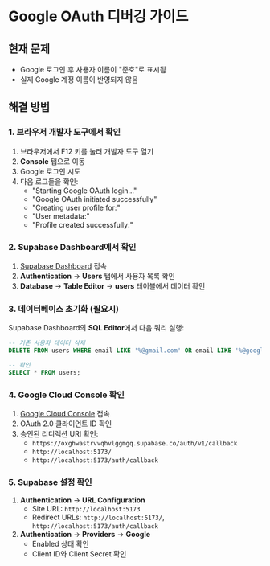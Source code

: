 # Google OAuth 디버깅 가이드

## 현재 문제
- Google 로그인 후 사용자 이름이 "준호"로 표시됨
- 실제 Google 계정 이름이 반영되지 않음

## 해결 방법

### 1. 브라우저 개발자 도구에서 확인
1. 브라우저에서 F12 키를 눌러 개발자 도구 열기
2. **Console** 탭으로 이동
3. Google 로그인 시도
4. 다음 로그들을 확인:
   - "Starting Google OAuth login..."
   - "Google OAuth initiated successfully"
   - "Creating user profile for:"
   - "User metadata:"
   - "Profile created successfully:"

### 2. Supabase Dashboard에서 확인
1. [Supabase Dashboard](https://supabase.com/dashboard/project/oxghwastrvvqhvlggmgq) 접속
2. **Authentication** → **Users** 탭에서 사용자 목록 확인
3. **Database** → **Table Editor** → **users** 테이블에서 데이터 확인

### 3. 데이터베이스 초기화 (필요시)
Supabase Dashboard의 **SQL Editor**에서 다음 쿼리 실행:

```sql
-- 기존 사용자 데이터 삭제
DELETE FROM users WHERE email LIKE '%@gmail.com' OR email LIKE '%@google.com';

-- 확인
SELECT * FROM users;
```

### 4. Google Cloud Console 확인
1. [Google Cloud Console](https://console.cloud.google.com/apis/credentials) 접속
2. OAuth 2.0 클라이언트 ID 확인
3. 승인된 리디렉션 URI 확인:
   - `https://oxghwastrvvqhvlggmgq.supabase.co/auth/v1/callback`
   - `http://localhost:5173/`
   - `http://localhost:5173/auth/callback`

### 5. Supabase 설정 확인
1. **Authentication** → **URL Configuration**
   - Site URL: `http://localhost:5173`
   - Redirect URLs: `http://localhost:5173/`, `http://localhost:5173/auth/callback`
2. **Authentication** → **Providers** → **Google**
   - Enabled 상태 확인
   - Client ID와 Client Secret 확인 